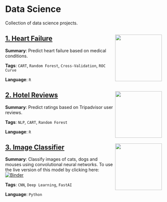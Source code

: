 # Data Science

Collection of data science projects.

<div style="clear:both">
<img align="right" width=150 src="https://afmc.org/wp-content/uploads/2017/02/heartfailure.jpg">

## [1. Heart Failure](01_HeartFailure)

**Summary**: Predict heart failure based on medical conditions.

**Tags**: `CART`, `Random Forest`, `Cross-Validation`, `ROC Curve`

**Language**: `R`

</div>

<div style="clear:both">
<img align="right" width=150 src="https://static.tacdn.com/img2/branding/rebrand/TA_brand_logo.png">

## [2. Hotel Reviews](02_HotelReviews)

**Summary**: Predict ratings based on Tripadvisor user reviews.

**Tags**: `NLP`, `CART`, `Random Forest`

**Language**: `R`

</div>
<div style="clear:both">
<img align="right" width=150 src="https://www.neatorama.com/images/2007-05/dog-cat-mouse.jpg">

## [3. Image Classifier](03_CatDogMouse/CatDogMouse.ipynb)

**Summary**: Classify images of cats, dogs and mouses using convolutional neural networks. To use the live version of this model by clicking here: [![Binder](https://mybinder.org/badge_logo.svg)](https://mybinder.org/v2/gh/vektor8891/animal-voila/HEAD?urlpath=%2Fvoila%2Frender%2Fanimal_classifier.ipynb)

**Tags**: `CNN`, `Deep Learning`, `FastAI`

**Language**: `Python`

<br />
</div>
